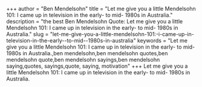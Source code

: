 +++
author = "Ben Mendelsohn"
title = "Let me give you a little Mendelsohn 101: I came up in television in the early- to mid- 1980s in Australia."
description = "the best Ben Mendelsohn Quote: Let me give you a little Mendelsohn 101: I came up in television in the early- to mid- 1980s in Australia."
slug = "let-me-give-you-a-little-mendelsohn-101:-i-came-up-in-television-in-the-early--to-mid--1980s-in-australia"
keywords = "Let me give you a little Mendelsohn 101: I came up in television in the early- to mid- 1980s in Australia.,ben mendelsohn,ben mendelsohn quotes,ben mendelsohn quote,ben mendelsohn sayings,ben mendelsohn saying,quotes, sayings,quote, saying, motivation"
+++
Let me give you a little Mendelsohn 101: I came up in television in the early- to mid- 1980s in Australia.
